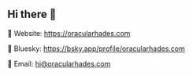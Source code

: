 ## Hi there 👋

💾 Website: https://oracularhades.com

🦋 Bluesky: https://bsky.app/profile/oracularhades.com

📨 Email: hi@oracularhades.com

<!--
**oracularhades/oracularhades** is a ✨ _special_ ✨ repository because its `README.md` (this file) appears on your GitHub profile.

Here are some ideas to get you started:

- 🔭 I’m currently working on ...
- 🌱 I’m currently learning ...
- 👯 I’m looking to collaborate on ...
- 🤔 I’m looking for help with ...
- 💬 Ask me about ...
- 📫 How to reach me: ...
- 😄 Pronouns: ...
- ⚡ Fun fact: ...
-->
